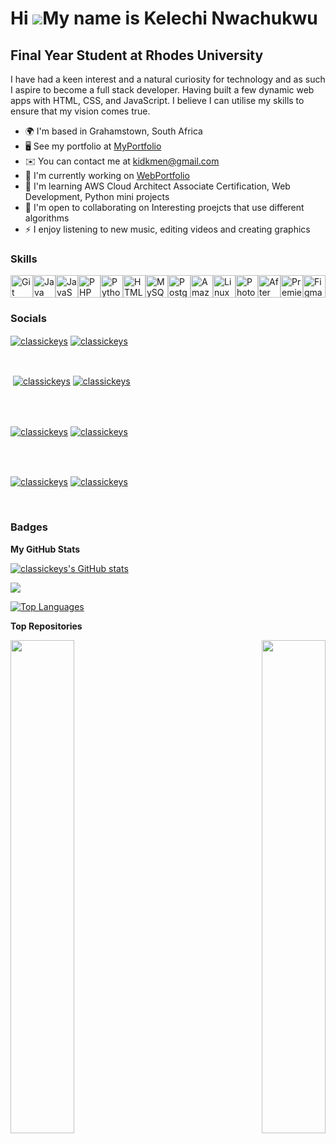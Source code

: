 Hi ![](https://user-images.githubusercontent.com/18350557/176309783-0785949b-9127-417c-8b55-ab5a4333674e.gif)My name is Kelechi Nwachukwu
=========================================================================================================================================

Final Year Student at Rhodes University
---------------------------------------

I have had a keen interest and a natural curiosity for technology and as such I aspire to become a full stack developer. Having built a few dynamic web apps with HTML, CSS, and JavaScript. I believe I can utilise my skills to ensure that my vision comes true.

* 🌍  I'm based in Grahamstown, South Africa
* 🖥️  See my portfolio at [MyPortfolio](http://classickeys.github.io)
* ✉️  You can contact me at [kidkmen@gmail.com](mailto:kidkmen@gmail.com)
* 🚀  I'm currently working on [WebPortfolio](http://classickeys.github.io)
* 🧠  I'm learning AWS Cloud Architect Associate Certification, Web Development, Python mini projects
* 🤝  I'm open to collaborating on Interesting proejcts that use different algorithms
* ⚡  I enjoy listening to new music, editing videos and creating graphics

### Skills


<p align="left">
<a href="https://git-scm.com/" target="_blank" rel="noreferrer"><img src="https://raw.githubusercontent.com/danielcranney/readme-generator/main/public/icons/skills/git-colored.svg" width="36" height="36" alt="Git" /></a><a href="https://www.oracle.com/java/" target="_blank" rel="noreferrer"><img src="https://raw.githubusercontent.com/danielcranney/readme-generator/main/public/icons/skills/java-colored.svg" width="36" height="36" alt="Java" /></a><a href="https://developer.mozilla.org/en-US/docs/Web/JavaScript" target="_blank" rel="noreferrer"><img src="https://raw.githubusercontent.com/danielcranney/readme-generator/main/public/icons/skills/javascript-colored.svg" width="36" height="36" alt="JavaScript" /></a><a href="https://www.php.net/" target="_blank" rel="noreferrer"><img src="https://raw.githubusercontent.com/danielcranney/readme-generator/main/public/icons/skills/php-colored.svg" width="36" height="36" alt="PHP" /></a><a href="https://www.python.org/" target="_blank" rel="noreferrer"><img src="https://raw.githubusercontent.com/danielcranney/readme-generator/main/public/icons/skills/python-colored.svg" width="36" height="36" alt="Python" /></a><a href="https://developer.mozilla.org/en-US/docs/Glossary/HTML5" target="_blank" rel="noreferrer"><img src="https://raw.githubusercontent.com/danielcranney/readme-generator/main/public/icons/skills/html5-colored.svg" width="36" height="36" alt="HTML5" /></a><a href="https://www.mysql.com/" target="_blank" rel="noreferrer"><img src="https://raw.githubusercontent.com/danielcranney/readme-generator/main/public/icons/skills/mysql-colored.svg" width="36" height="36" alt="MySQL" /></a><a href="https://www.postgresql.org/" target="_blank" rel="noreferrer"><img src="https://raw.githubusercontent.com/danielcranney/readme-generator/main/public/icons/skills/postgresql-colored.svg" width="36" height="36" alt="PostgreSQL" /></a><a href="https://aws.amazon.com" target="_blank" rel="noreferrer"><img src="https://raw.githubusercontent.com/danielcranney/readme-generator/main/public/icons/skills/aws-colored.svg" width="36" height="36" alt="Amazon Web Services" /></a><a href="https://www.linux.org" target="_blank" rel="noreferrer"><img src="https://raw.githubusercontent.com/danielcranney/readme-generator/main/public/icons/skills/linux-colored.svg" width="36" height="36" alt="Linux" /></a><a href="https://www.adobe.com/uk/products/photoshop.html" target="_blank" rel="noreferrer"><img src="https://raw.githubusercontent.com/danielcranney/readme-generator/main/public/icons/skills/photoshop-colored.svg" width="36" height="36" alt="Photoshop" /></a><a href="https://www.adobe.com/uk/products/aftereffects.html" target="_blank" rel="noreferrer"><img src="https://raw.githubusercontent.com/danielcranney/readme-generator/main/public/icons/skills/aftereffects-colored.svg" width="36" height="36" alt="After Effects" /></a><a href="https://www.adobe.com/uk/products/premiere.html" target="_blank" rel="noreferrer"><img src="https://raw.githubusercontent.com/danielcranney/readme-generator/main/public/icons/skills/premierepro-colored.svg" width="36" height="36" alt="Premiere Pro" /></a><a href="https://www.figma.com/" target="_blank" rel="noreferrer"><img src="https://raw.githubusercontent.com/danielcranney/readme-generator/main/public/icons/skills/figma-colored.svg" width="36" height="36" alt="Figma" /></a>
</p>


### Socials


<p><a href="https://github.com/classickeys#gh-dark-mode-only" target="_blank"><img align="center" src="https://github-readme-stats.vercel.app/api/top-langs/?username=classickeys&langs_count=6&show_icon=true&layout=compact&theme=nightowl#gh-dark-mode-only" alt="classickeys" /></a>
  <a href="https://github.com/classickeys#gh-light-mode-only" target="_blank"><img align="center" src="https://github-readme-stats.vercel.app/api/top-langs/?username=classickeys&langs_count=6&show_icon=true&layout=compact&theme=vue#gh-light-mode-only" alt="classickeys" /></a>
</p>

<br />

<p>&nbsp;<a href="https://github.com/classickeys#gh-dark-mode-only" target="_blank"><img align="center" src="https://github-readme-stats.vercel.app/api?username=classickeys&count_private=true&show_icons=true&theme=nightowl#gh-dark-mode-only" alt="classickeys" /></a>
<a href="https://github.com/classickeys#gh-light-mode-only" target="_blank"><img align="center" src="https://github-readme-stats.vercel.app/api?username=classickeys&count_private=true&show_icons=true&theme=vue#gh-light-mode-only" alt="classickeys" /></a>
</p> 
<br>
<br />

<p><a href="https://github.com/classickeys#gh-dark-mode-only" target="_blank"><img align="center" src="https://streak-stats.demolab.com?user=classickeys&theme=nightowl#gh-dark-mode-only" alt="classickeys"/></a>
<a href="https://github.com/classickeys#gh-light-mode-only" target="_blank"><img align="center" src="https://streak-stats.demolab.com?user=classickeys&theme=vue#gh-light-mode-only" alt="classickeys"/></a></p>
<br/>
<br />

<p><a href="https://github.com/classickeys#gh-dark-mode-only" target="_blank"><img align="center" src="https://github-readme-activity-graph.cyclic.app/graph?username=classickeys&theme=nightowl#gh-dark-mode-only" alt="classickeys" /></a>
<a href="https://github.com/classickeys#gh-light-mode-only" target="_blank"><img align="center" src="https://github-readme-activity-graph.cyclic.app/graph?username=classickeys&theme=vue#gh-light-mode-only" alt="classickeys" /></a></p>
<br/>

### Badges

<b>My GitHub Stats</b>

<a href="http://www.github.com/classickeys"><img src="https://github-readme-stats.vercel.app/api?username=classickeys&show_icons=true&hide=prs,issues,contribs&title_color=3382ed&text_color=ffffff&icon_color=facc15&bg_color=27272a&hide_border=true&show_icons=true" alt="classickeys's GitHub stats" /></a>

<a href="http://www.github.com/classickeys"><img src="https://github-readme-streak-stats.herokuapp.com/?user=classickeys&stroke=ffffff&background=27272a&ring=3382ed&fire=3382ed&currStreakNum=ffffff&currStreakLabel=3382ed&sideNums=ffffff&sideLabels=ffffff&dates=ffffff&hide_border=true" /></a>

<a href="https://github.com/classickeys" align="left"><img src="https://github-readme-stats.vercel.app/api/top-langs/?username=classickeys&langs_count=10&title_color=3382ed&text_color=ffffff&icon_color=facc15&bg_color=27272a&hide_border=true&locale=en&custom_title=Top%20%Languages" alt="Top Languages" /></a>

<b>Top Repositories</b>

<div width="100%" align="center"><a href="https://github.com/classickeys/IS3SysDev" align="left"><img align="left" width="45%" src="https://github-readme-stats.vercel.app/api/pin/?username=classickeys&repo=IS3SysDev&title_color=3382ed&text_color=ffffff&icon_color=facc15&bg_color=27272a&hide_border=true&locale=en" /></a><a href="https://github.com/classickeys/classickeys.github.io" align="right"><img align="right" width="45%" src="https://github-readme-stats.vercel.app/api/pin/?username=classickeys&repo=classickeys.github.io&title_color=3382ed&text_color=ffffff&icon_color=facc15&bg_color=27272a&hide_border=true&locale=en" /></a></div><br /><br /><br /><br /><br /><br /><br />

